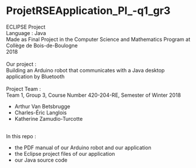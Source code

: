 # ProjetRSEApplication_PI_-q1_gr3

ECLIPSE Project\
Language : Java\
Made as Final Project in the Computer Science and Mathematics Program at Collège de Bois-de-Boulogne\
2018\
\
Our project :\
Building an Arduino robot that communicates with a Java desktop application by Bluetooth\
\
Project Team :\
Team 1, Group 3, Course Number 420-204-RE, Semester of Winter 2018
- Arthur Van Betsbrugge
- Charles-Éric Langlois
- Katherine Zamudio-Turcotte

\
In this repo :
- the PDF manual of our Arduino robot and our application
- the Eclipse project files of our application
- our Java source code
